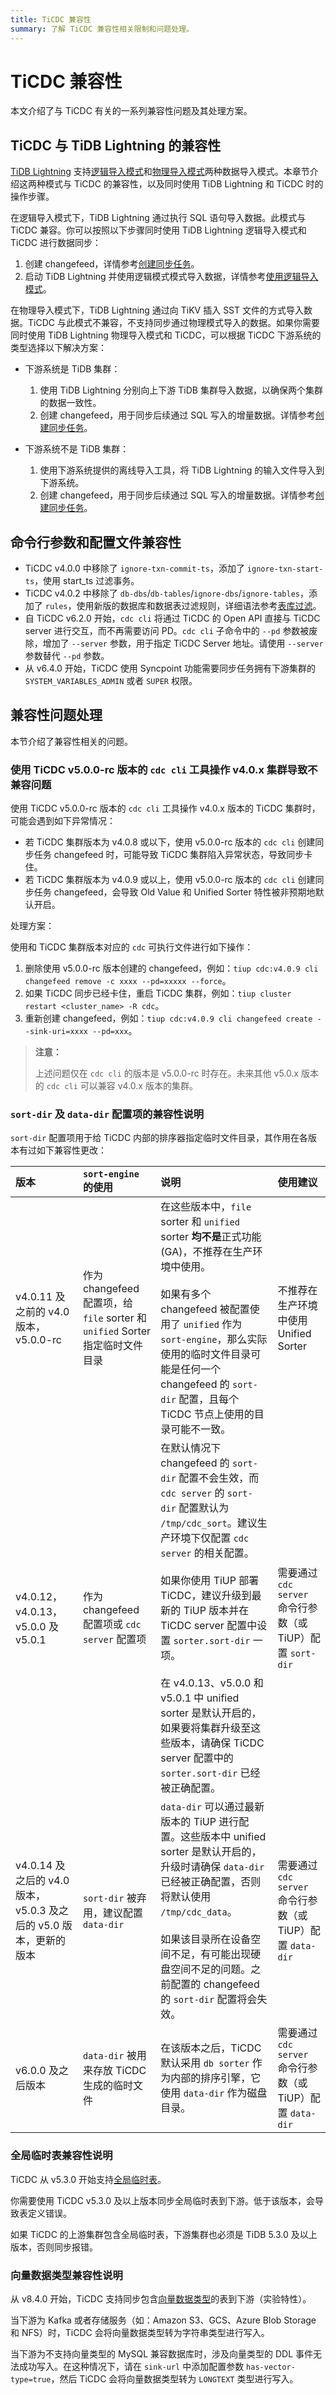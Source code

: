 ```yaml
---
title: TiCDC 兼容性
summary: 了解 TiCDC 兼容性相关限制和问题处理。
---
```


# TiCDC 兼容性

本文介绍了与 TiCDC 有关的一系列兼容性问题及其处理方案。

## TiCDC 与 TiDB Lightning 的兼容性

[TiDB Lightning](/tidb-lightning/tidb-lightning-overview.md) 支持[逻辑导入模式](/tidb-lightning/tidb-lightning-logical-import-mode.md)和[物理导入模式](/tidb-lightning/tidb-lightning-physical-import-mode.md)两种数据导入模式。本章节介绍这两种模式与 TiCDC 的兼容性，以及同时使用 TiDB Lightning 和 TiCDC 时的操作步骤。

在逻辑导入模式下，TiDB Lightning 通过执行 SQL 语句导入数据。此模式与 TiCDC 兼容。你可以按照以下步骤同时使用 TiDB Lightning 逻辑导入模式和 TiCDC 进行数据同步：

1. 创建 changefeed，详情参考[创建同步任务](/ticdc/ticdc-manage-changefeed.md#创建同步任务)。
2. 启动 TiDB Lightning 并使用逻辑模式模式导入数据，详情参考[使用逻辑导入模式](/tidb-lightning/tidb-lightning-logical-import-mode-usage.md)。

在物理导入模式下，TiDB Lightning 通过向 TiKV 插入 SST 文件的方式导入数据。TiCDC 与此模式不兼容，不支持同步通过物理模式导入的数据。如果你需要同时使用 TiDB Lightning 物理导入模式和 TiCDC，可以根据 TiCDC 下游系统的类型选择以下解决方案：

- 下游系统是 TiDB 集群：
    1. 使用 TiDB Lightning 分别向上下游 TiDB 集群导入数据，以确保两个集群的数据一致性。
    2. 创建 changefeed，用于同步后续通过 SQL 写入的增量数据。详情参考[创建同步任务](/ticdc/ticdc-manage-changefeed.md#创建同步任务)。

- 下游系统不是 TiDB 集群：
    1. 使用下游系统提供的离线导入工具，将 TiDB Lightning 的输入文件导入到下游系统。
    2. 创建 changefeed，用于同步后续通过 SQL 写入的增量数据。详情参考[创建同步任务](/ticdc/ticdc-manage-changefeed.md#创建同步任务)。

## 命令行参数和配置文件兼容性

* TiCDC v4.0.0 中移除了 `ignore-txn-commit-ts`，添加了 `ignore-txn-start-ts`，使用 start_ts 过滤事务。
* TiCDC v4.0.2 中移除了 `db-dbs`/`db-tables`/`ignore-dbs`/`ignore-tables`，添加了 `rules`，使用新版的数据库和数据表过滤规则，详细语法参考[表库过滤](/table-filter.md)。
* 自 TiCDC v6.2.0 开始，`cdc cli` 将通过 TiCDC 的 Open API 直接与 TiCDC server 进行交互，而不再需要访问 PD。`cdc cli` 子命令中的 `--pd` 参数被废除，增加了 `--server` 参数，用于指定 TiCDC Server 地址。请使用 `--server` 参数替代 `--pd` 参数。
* 从 v6.4.0 开始，TiCDC 使用 Syncpoint 功能需要同步任务拥有下游集群的 `SYSTEM_VARIABLES_ADMIN` 或者 `SUPER` 权限。

## 兼容性问题处理

本节介绍了兼容性相关的问题。

### 使用 TiCDC v5.0.0-rc 版本的 `cdc cli` 工具操作 v4.0.x 集群导致不兼容问题

使用 TiCDC v5.0.0-rc 版本的 `cdc cli` 工具操作 v4.0.x 版本的 TiCDC 集群时，可能会遇到如下异常情况：

- 若 TiCDC 集群版本为 v4.0.8 或以下，使用 v5.0.0-rc 版本的 `cdc cli` 创建同步任务 changefeed 时，可能导致 TiCDC 集群陷入异常状态，导致同步卡住。
- 若 TiCDC 集群版本为 v4.0.9 或以上，使用 v5.0.0-rc 版本的 `cdc cli` 创建同步任务 changefeed，会导致 Old Value 和 Unified Sorter 特性被非预期地默认开启。

处理方案：

使用和 TiCDC 集群版本对应的 `cdc` 可执行文件进行如下操作：

1. 删除使用 v5.0.0-rc 版本创建的 changefeed，例如：`tiup cdc:v4.0.9 cli changefeed remove -c xxxx --pd=xxxxx --force`。
2. 如果 TiCDC 同步已经卡住，重启 TiCDC 集群，例如：`tiup cluster restart <cluster_name> -R cdc`。
3. 重新创建 changefeed，例如：`tiup cdc:v4.0.9 cli changefeed create --sink-uri=xxxx --pd=xxx`。

> **注意：**
>
> 上述问题仅在 `cdc cli` 的版本是 v5.0.0-rc 时存在。未来其他 v5.0.x 版本的 `cdc cli` 可以兼容 v4.0.x 版本的集群。

### `sort-dir` 及 `data-dir` 配置项的兼容性说明

`sort-dir` 配置项用于给 TiCDC 内部的排序器指定临时文件目录，其作用在各版本有过如下兼容性更改：

|  版本  |  `sort-engine` 的使用  |  说明   |  使用建议  |
|  :---  |    :---               |  :--    | :-- |
| v4.0.11 及之前的 v4.0 版本，v5.0.0-rc | 作为 changefeed 配置项，给 `file` sorter 和 `unified` Sorter 指定临时文件目录 | 在这些版本中，`file` sorter 和 `unified` sorter **均不是**正式功能 (GA)，不推荐在生产环境中使用。<br/><br/>如果有多个 changefeed 被配置使用了 `unified` 作为 `sort-engine`，那么实际使用的临时文件目录可能是任何一个 changefeed 的 `sort-dir` 配置，且每个 TiCDC 节点上使用的目录可能不一致。 | 不推荐在生产环境中使用 Unified Sorter |
| v4.0.12，v4.0.13，v5.0.0 及 v5.0.1 | 作为 changefeed 配置项或 `cdc server` 配置项 | 在默认情况下 changefeed 的 `sort-dir` 配置不会生效，而 `cdc server` 的 `sort-dir` 配置默认为 `/tmp/cdc_sort`。建议生产环境下仅配置 `cdc server` 的相关配置。<br/><br/>如果你使用 TiUP 部署 TiCDC，建议升级到最新的 TiUP 版本并在 TiCDC server 配置中设置 `sorter.sort-dir` 一项。<br/><br />在 v4.0.13、v5.0.0 和 v5.0.1 中 unified sorter 是默认开启的，如果要将集群升级至这些版本，请确保 TiCDC server 配置中的 `sorter.sort-dir` 已经被正确配置。| 需要通过 `cdc server` 命令行参数（或 TiUP）配置 `sort-dir` |
|  v4.0.14 及之后的 v4.0 版本，v5.0.3 及之后的 v5.0 版本，更新的版本  | `sort-dir` 被弃用，建议配置 `data-dir` |  `data-dir` 可以通过最新版本的 TiUP 进行配置。这些版本中 unified sorter 是默认开启的，升级时请确保 `data-dir` 已经被正确配置，否则将默认使用 `/tmp/cdc_data`。<br/><br/>如果该目录所在设备空间不足，有可能出现硬盘空间不足的问题。之前配置的 changefeed 的 `sort-dir` 配置将会失效。| 需要通过 `cdc server` 命令行参数（或 TiUP）配置 `data-dir` |
| v6.0.0 及之后版本 | `data-dir` 被用来存放 TiCDC 生成的临时文件  | 在该版本之后，TiCDC 默认采用 `db sorter` 作为内部的排序引擎，它使用 `data-dir` 作为磁盘目录。 | 需要通过 `cdc server` 命令行参数（或 TiUP）配置 `data-dir` |

### 全局临时表兼容性说明

TiCDC 从 v5.3.0 开始支持[全局临时表](/temporary-tables.md#全局临时表)。

你需要使用 TiCDC v5.3.0 及以上版本同步全局临时表到下游。低于该版本，会导致表定义错误。

如果 TiCDC 的上游集群包含全局临时表，下游集群也必须是 TiDB 5.3.0 及以上版本，否则同步报错。

### 向量数据类型兼容性说明

从 v8.4.0 开始，TiCDC 支持同步包含[向量数据类型](/vector-search-data-types.md)的表到下游（实验特性）。

当下游为 Kafka 或者存储服务（如：Amazon S3、GCS、Azure Blob Storage 和 NFS）时，TiCDC 会将向量数据类型转为字符串类型进行写入。

当下游为不支持向量类型的 MySQL 兼容数据库时，涉及向量类型的 DDL 事件无法成功写入。在这种情况下，请在 `sink-url` 中添加配置参数 `has-vector-type=true`，然后 TiCDC 会将向量数据类型转为 `LONGTEXT` 类型进行写入。